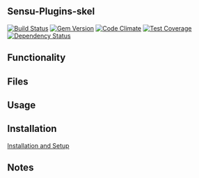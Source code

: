 ## Sensu-Plugins-skel

[![Build Status](https://travis-ci.org/sensu-plugins/sensu-plugins-skel.svg?branch=master)](https://travis-ci.org/sensu-plugins/sensu-plugins-skel)
[![Gem Version](https://badge.fury.io/rb/sensu-plugins-skel.svg)](http://badge.fury.io/rb/sensu-plugins-skel)
[![Code Climate](https://codeclimate.com/github/sensu-plugins/sensu-plugins-skel/badges/gpa.svg)](https://codeclimate.com/github/sensu-plugins/sensu-plugins-skel)
[![Test Coverage](https://codeclimate.com/github/sensu-plugins/sensu-plugins-skel/badges/coverage.svg)](https://codeclimate.com/github/sensu-plugins/sensu-plugins-skel)
[![Dependency Status](https://gemnasium.com/sensu-plugins/sensu-plugins-skel.svg)](https://gemnasium.com/sensu-plugins/sensu-plugins-skel)

## Functionality

## Files

## Usage

## Installation

[Installation and Setup](http://sensu-plugins.io/docs/installation_instructions.html)

## Notes
